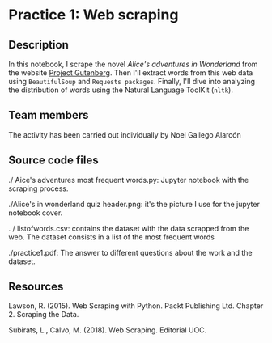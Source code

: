 
# Practice 1: Web scraping

## Description
<p>In this notebook, I scrape the novel <em>Alice's adventures in Wonderland</em> from the website <a href="https://www.gutenberg.org/">Project Gutenberg</a>. Then I'll extract words from this web data using <code>BeautifulSoup</code> and <code>Requests packages</code>. Finally, I'll dive into analyzing the distribution of words using the Natural Language ToolKit (<code>nltk</code>). </p>

## Team members
The activity has been carried out individually by Noel Gallego Alarcón

## Source code files
./ Aice's adventures most frequent words.py: Jupyter notebook with the scraping process.

./Alice's in wonderland quiz header.png: it's the picture I use for the jupyter notebook cover.

. / listofwords.csv: contains the dataset with the data scrapped from the web. The dataset consists in a list of the most frequent words

./practice1.pdf: The answer to different questions about the work and the dataset.

## Resources
Lawson, R. (2015). Web Scraping with Python. Packt Publishing Ltd. Chapter 2. Scraping the Data.

Subirats, L., Calvo, M. (2018). Web Scraping. Editorial UOC.
      
